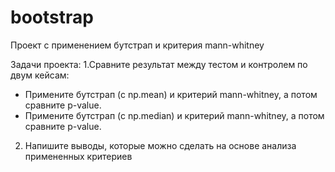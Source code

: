 # bootstrap
Проект с применением бутстрап и критерия mann-whitney

Задачи проекта:
1.Сравните результат между тестом и контролем по двум кейсам:
- Примените бутстрап (с np.mean) и критерий mann-whitney, а потом сравните p-value.
- Примените бутстрап (с np.median) и критерий mann-whitney, а потом сравните p-value.
2. Напишите выводы, которые можно сделать на основе анализа примененных критериев
